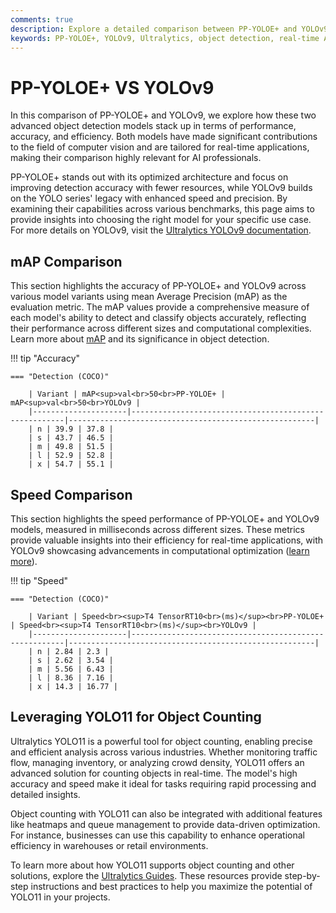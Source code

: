 ```yaml
---
comments: true
description: Explore a detailed comparison between PP-YOLOE+ and YOLOv9, highlighting their performance, efficiency, and capabilities in real-time object detection for edge AI and computer vision applications. Understand which model excels in speed, accuracy, and adaptability for various AI tasks.
keywords: PP-YOLOE+, YOLOv9, Ultralytics, object detection, real-time AI, edge AI, computer vision, model comparison, AI performance
---
```


# PP-YOLOE+ VS YOLOv9

In this comparison of PP-YOLOE+ and YOLOv9, we explore how these two advanced object detection models stack up in terms of performance, accuracy, and efficiency. Both models have made significant contributions to the field of computer vision and are tailored for real-time applications, making their comparison highly relevant for AI professionals.

PP-YOLOE+ stands out with its optimized architecture and focus on improving detection accuracy with fewer resources, while YOLOv9 builds on the YOLO series' legacy with enhanced speed and precision. By examining their capabilities across various benchmarks, this page aims to provide insights into choosing the right model for your specific use case. For more details on YOLOv9, visit the [Ultralytics YOLOv9 documentation](https://www.ultralytics.com/blog/all-you-need-to-know-about-ultralytics-yolo11-and-its-applications).

## mAP Comparison

This section highlights the accuracy of PP-YOLOE+ and YOLOv9 across various model variants using mean Average Precision (mAP) as the evaluation metric. The mAP values provide a comprehensive measure of each model's ability to detect and classify objects accurately, reflecting their performance across different sizes and computational complexities. Learn more about [mAP](https://www.ultralytics.com/glossary/mean-average-precision-map) and its significance in object detection.

!!! tip "Accuracy"

    === "Detection (COCO)"

    	| Variant | mAP<sup>val<br>50<br>PP-YOLOE+ | mAP<sup>val<br>50<br>YOLOv9 |
    	|---------------------|-------------------------------------------------------|-------------------------------------------------------|
    	| n | 39.9 | 37.8 |
    	| s | 43.7 | 46.5 |
    	| m | 49.8 | 51.5 |
    	| l | 52.9 | 52.8 |
    	| x | 54.7 | 55.1 |


## Speed Comparison

This section highlights the speed performance of PP-YOLOE+ and YOLOv9 models, measured in milliseconds across different sizes. These metrics provide valuable insights into their efficiency for real-time applications, with YOLOv9 showcasing advancements in computational optimization ([learn more](https://docs.ultralytics.com/models/yolov9/)).

!!! tip "Speed"

    === "Detection (COCO)"

    	| Variant | Speed<br><sup>T4 TensorRT10<br>(ms)</sup><br>PP-YOLOE+ | Speed<br><sup>T4 TensorRT10<br>(ms)</sup><br>YOLOv9 |
    	|---------------------|-------------------------------------------------------|-------------------------------------------------------|
    	| n | 2.84 | 2.3 |
    	| s | 2.62 | 3.54 |
    	| m | 5.56 | 6.43 |
    	| l | 8.36 | 7.16 |
    	| x | 14.3 | 16.77 |

## Leveraging YOLO11 for Object Counting

Ultralytics YOLO11 is a powerful tool for object counting, enabling precise and efficient analysis across various industries. Whether monitoring traffic flow, managing inventory, or analyzing crowd density, YOLO11 offers an advanced solution for counting objects in real-time. The model's high accuracy and speed make it ideal for tasks requiring rapid processing and detailed insights.

Object counting with YOLO11 can also be integrated with additional features like heatmaps and queue management to provide data-driven optimization. For instance, businesses can use this capability to enhance operational efficiency in warehouses or retail environments.

To learn more about how YOLO11 supports object counting and other solutions, explore the [Ultralytics Guides](https://docs.ultralytics.com/guides/). These resources provide step-by-step instructions and best practices to help you maximize the potential of YOLO11 in your projects.
